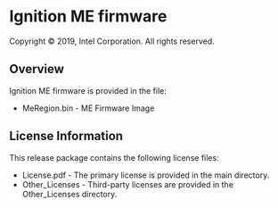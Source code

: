 # Ignition ME firmware
Copyright © 2019, Intel Corporation. All rights reserved.

## Overview

Ignition ME firmware is provided in the file:
 - MeRegion.bin - ME Firmware Image

## License Information
This release package contains the following license files:
 - License.pdf - The primary license is provided in the main directory.
 - Other_Licenses - Third-party licenses are provided in the Other_Licenses directory.
